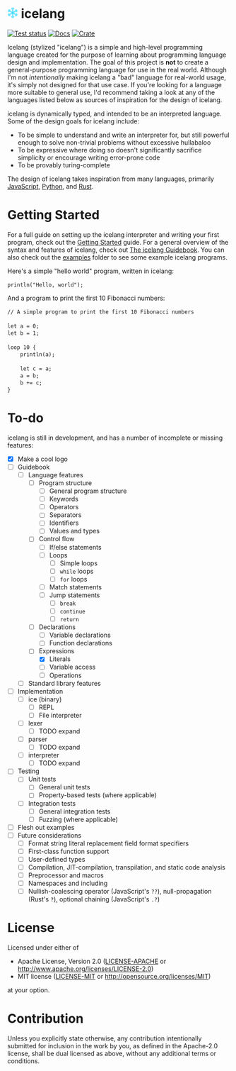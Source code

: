 # ![icelang logo](assets/icelang%20(24x24).png) icelang

[![Test status](https://github.com/ijchen/icelang/actions/workflows/tests.yml/badge.svg)](https://github.com/ijchen/icelang/actions/workflows/tests.yml)
[![Docs](https://img.shields.io/docsrs/icelang/latest)](https://docs.rs/icelang)
[![Crate](https://img.shields.io/crates/v/icelang)](https://crates.io/crates/icelang)

Icelang (stylized "icelang") is a simple and high-level programming language
created for the purpose of learning about programming language design and
implementation. The goal of this project is **not** to create a general-purpose
programming language for use in the real world. Although I'm not *intentionally*
making icelang a "bad" language for real-world usage, it's simply not designed
for that use case. If you're looking for a language more suitable to general
use, I'd recommend taking a look at any of the languages listed below as sources
of inspiration for the design of icelang.

icelang is dynamically typed, and intended to be an interpreted language. Some
of the design goals for icelang include:
- To be simple to understand and write an interpreter for, but still powerful
  enough to solve non-trivial problems without excessive hullabaloo
- To be expressive where doing so doesn't significantly sacrifice simplicity or
  encourage writing error-prone code
- To be provably turing-complete

The design of icelang takes inspiration from many languages, primarily
[JavaScript](https://developer.mozilla.org/en-US/docs/Web/JavaScript),
[Python](https://www.python.org), and [Rust](https://www.rust-lang.org).

# Getting Started

For a full guide on setting up the icelang interpreter and writing your first
program, check out the [Getting Started](/docs/Getting%20Started.md) guide. For
a general overview of the syntax and features of icelang, check out
[The icelang Guidebook](/docs/Guidebook.md). You can also check out the
[examples](/examples/) folder to see some example icelang programs.

Here's a simple "hello world" program, written in icelang:
```
println("Hello, world");
```

And a program to print the first 10 Fibonacci numbers:
```
// A simple program to print the first 10 Fibonacci numbers

let a = 0;
let b = 1;

loop 10 {
    println(a);

    let c = a;
    a = b;
    b += c;
}
```

# To-do

icelang is still in development, and has a number of incomplete or missing
features:
- [x] Make a cool logo
- [ ] Guidebook
  - [ ] Language features
    - [ ] Program structure
      - [ ] General program structure
      - [ ] Keywords
      - [ ] Operators
      - [ ] Separators
      - [ ] Identifiers
      - [ ] Values and types
    - [ ] Control flow
      - [ ] If/else statements
      - [ ] Loops
        - [ ] Simple loops
        - [ ] `while` loops
        - [ ] `for` loops
      - [ ] Match statements
      - [ ] Jump statements
        - [ ] `break`
        - [ ] `continue`
        - [ ] `return`
    - [ ] Declarations
      - [ ] Variable declarations
      - [ ] Function declarations
    - [ ] Expressions
      - [x] Literals
      - [ ] Variable access
      - [ ] Operations
  - [ ] Standard library features
- [ ] Implementation
  - [ ] ice (binary)
    - [ ] REPL
    - [ ] File interpreter
  - [ ] lexer
    - [ ] TODO expand
  - [ ] parser
    - [ ] TODO expand
  - [ ] interpreter
    - [ ] TODO expand
- [ ] Testing
  - [ ] Unit tests
    - [ ] General unit tests
    - [ ] Property-based tests (where applicable)
  - [ ] Integration tests
    - [ ] General integration tests
    - [ ] Fuzzing (where applicable)
- [ ] Flesh out examples
- [ ] Future considerations
  - [ ] Format string literal replacement field format specifiers
  - [ ] First-class function support
  - [ ] User-defined types
  - [ ] Compilation, JIT-compilation, transpilation, and static code analysis
  - [ ] Preprocessor and macros
  - [ ] Namespaces and including
  - [ ] Nullish-coalescing operator (JavaScript's `??`), null-propagation
  (Rust's `?`), optional chaining (JavaScript's `.?`)

# License

Licensed under either of

- Apache License, Version 2.0 ([LICENSE-APACHE](LICENSE-APACHE) or
  http://www.apache.org/licenses/LICENSE-2.0)
- MIT license ([LICENSE-MIT](LICENSE-MIT) or http://opensource.org/licenses/MIT)

at your option.

# Contribution

Unless you explicitly state otherwise, any contribution intentionally submitted
for inclusion in the work by you, as defined in the Apache-2.0 license, shall be
dual licensed as above, without any additional terms or conditions.
